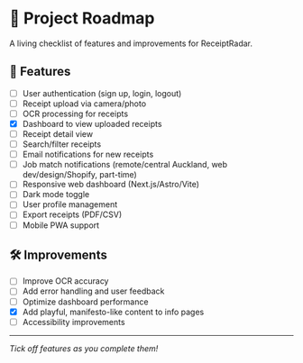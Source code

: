 # 📍 Project Roadmap

A living checklist of features and improvements for ReceiptRadar.

## 🚀 Features

- [ ] User authentication (sign up, login, logout)
- [ ] Receipt upload via camera/photo
- [ ] OCR processing for receipts
- [x] Dashboard to view uploaded receipts
- [ ] Receipt detail view
- [ ] Search/filter receipts
- [ ] Email notifications for new receipts
- [ ] Job match notifications (remote/central Auckland, web dev/design/Shopify, part-time)
- [ ] Responsive web dashboard (Next.js/Astro/Vite)
- [ ] Dark mode toggle
- [ ] User profile management
- [ ] Export receipts (PDF/CSV)
- [ ] Mobile PWA support

## 🛠️ Improvements

- [ ] Improve OCR accuracy
- [ ] Add error handling and user feedback
- [ ] Optimize dashboard performance
- [x] Add playful, manifesto-like content to info pages
- [ ] Accessibility improvements

---

_Tick off features as you complete them!_
